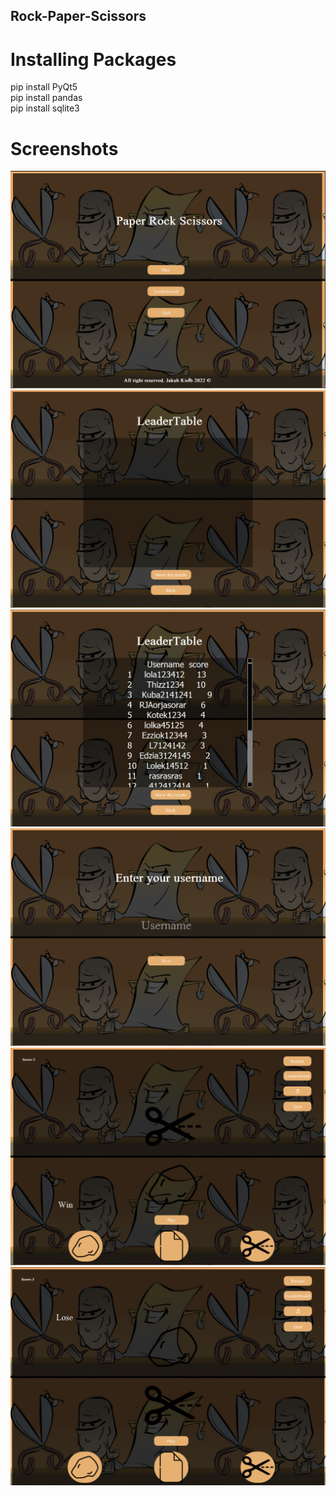 ## Rock-Paper-Scissors

# Installing Packages
pip install PyQt5 
\
pip install pandas 
\
pip install sqlite3 

# Screenshots

![alt text](zrzut1.png)
![alt text](zrzut2.png)
![alt text](zrzut3.png)
![alt text](zrzut4.png)
![alt text](zrzut5.png)
![alt text](zrzut6.png)
